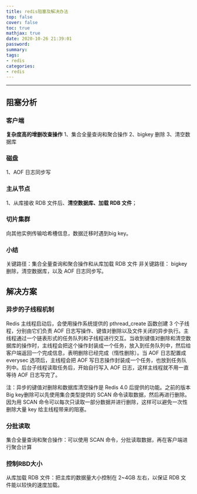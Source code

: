 ```yaml
---
title: redis阻塞及解决办法
top: false
cover: false
toc: true
mathjax: true
date: 2020-10-26 21:39:01
password:
summary:
tags:
- redis
categories:
- redis
---
```




---

## 阻塞分析

### 客户端

**复杂度高的增删改查操作**
1、集合全量查询和聚合操作
2、bigkey 删除
3、清空数据库


### 磁盘

1、AOF 日志同步写

### 主从节点

1、从库接收 RDB 文件后、**清空数据库、加载 RDB 文件**；

### 切片集群

向其他实例传输哈希槽信息，数据迁移时遇到big key。

### 小结

关键路径：集合全量查询和聚合操作和从库加载 RDB 文件
非关键路径： bigkey 删除，清空数据库，以及 AOF 日志同步写。

## 解决方案

### 异步的子线程机制

Redis 主线程启动后，会使用操作系统提供的 pthread_create 函数创建 3 个子线程，分别由它们负责 AOF 日志写操作、键值对删除以及文件关闭的异步执行。主线程通过一个链表形式的任务队列和子线程进行交互。当收到键值对删除和清空数据库的操作时，主线程会把这个操作封装成一个任务，放入到任务队列中，然后给客户端返回一个完成信息，表明删除已经完成（惰性删除）。当 AOF 日志配置成 everysec 选项后，主线程会把 AOF 写日志操作封装成一个任务，也放到任务队列中。后台子线程读取任务后，开始自行写入 AOF 日志，这样主线程就不用一直等待 AOF 日志写完了。

注：异步的键值对删除和数据库清空操作是 Redis 4.0 后提供的功能。之前的版本Big key删除可以先使用集合类型提供的 SCAN 命令读取数据，然后再进行删除。因为用 SCAN 命令可以每次只读取一部分数据并进行删除，这样可以避免一次性删除大量 key 给主线程带来的阻塞。

### 分批读取
集合全量查询和聚合操作：可以使用 SCAN 命令，分批读取数据，再在客户端进行聚合计算

### 控制RBD大小
从库加载 RDB 文件：把主库的数据量大小控制在 2~4GB 左右，以保证 RDB 文件能以较快的速度加载。